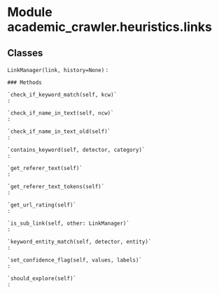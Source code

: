 Module academic_crawler.heuristics.links
========================================

Classes
-------

`LinkManager(link, history=None)`
:   

    ### Methods

    `check_if_keyword_match(self, kcw)`
    :

    `check_if_name_in_text(self, ncw)`
    :

    `check_if_name_in_text_old(self)`
    :

    `contains_keyword(self, detector, category)`
    :

    `get_referer_text(self)`
    :

    `get_referer_text_tokens(self)`
    :

    `get_url_rating(self)`
    :

    `is_sub_link(self, other: LinkManager)`
    :

    `keyword_entity_match(self, detector, entity)`
    :

    `set_confidence_flag(self, values, labels)`
    :

    `should_explore(self)`
    :